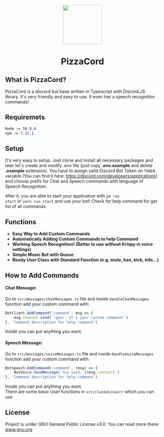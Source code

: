 <p align="center">
  <img src="https://user-images.githubusercontent.com/36642285/151784727-5117af8c-c5fb-41d9-a6a5-a5e375e27e62.svg" width=128 />
</p>

# <p align="center">PizzaCord</p>

## What is PizzaCord?
PizzaCord is a discord bot base written in Typescript with Discord.JS library. It's very friendly and easy to use. It even has a speech recognition commands!

## Requiremets
```css
Node >= 16.9.0
npm >= 7.21.1
```

## Setup
It's very easy to setup. Just clone and install all necessary packages and later let's create and modify .env file (just copy **.env.example** and delete **.example** extension). You have to assign valid Discord Bot Token on <code>TOKEN</code> variable (You can find it here: https://discord.com/developers/applications) and choose prefix for Chat and Speech commands with language of Speech Recognition.

After it, you are able to start your application with <code>pm run start</code> or <code>yarn run start</code> and use your bot! Check for help command for get list of all commands.

## Functions
<ul>
    <li><b>Easy Way to Add Custom Commands</b></li>
    <li><b>Automatically Adding Custom Commands to help Command</b></li>
    <li><b>Working Speech Recognition! (Better to use without Krispy in voice settings)</b></li>
    <li><b>Simple Music Bot with Queue</b></li>
    <li><b>Ready User Class with Standard Function (e.g. mute, ban, kick, info...)</b></li>
</ul>

## How to Add Commands
#### Chat Message: <br>
Go to <code>src/messages/chatMessages.ts</code> file and inside <code>HandleChatMessages</code> function add your custom command with:
```ts
BotClient.AddCommand('command', msg => {
    msg.channel.send(`:gear: It's your custom command!`)
}, 'Command description for help command')
```
Inside you can put anything you want.

#### Speech Message: <br>
Go to <code>src/messages/voiceMessages.ts</code> file and inside <code>HandleVoiceMessages</code> function add your custom command with:
```ts
BotSpeech.AddCommand('command', (msg) => {
    BotVoice.SendMessage(`You said: ${msg.content}`)
}, 'Command description for help command')
```
Inside you can put anything you want.
<br>
There are some basic User functions in <code>src/classes/user/</code> which you can use

## License
Project is under GNU General Public License v3.0. You can read more there: www.gnu.org